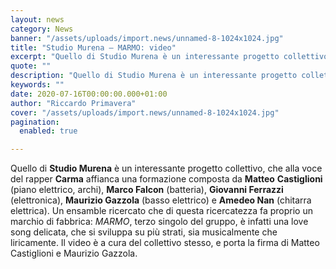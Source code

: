 ```yaml
---
layout: news
category: News
banner: "/assets/uploads/import.news/unnamed-8-1024x1024.jpg"
title: "Studio Murena – MARMO: video"
excerpt: "Quello di Studio Murena è un interessante progetto collettivo, che alla voce del rapper Carma affianca una formazione composta da Matteo Castiglioni (piano elettrico, archi), Marco Falcon (batteria), Giovanni Ferrazzi (elettronica), Maurizio Gazzola (basso elettrico) e Amedeo Nan (chitarra elettrica). Un ensamble ricercato che di questa ricercatezza fa proprio un marchio di fabbrica: MARMO, terzo [&hellip"
quote: ""
description: "Quello di Studio Murena è un interessante progetto collettivo, che alla voce del rapper Carma affianca una formazione composta da Matteo Castiglioni (piano elettrico, archi), Marco Falcon (batteria), Giovanni Ferrazzi (elettronica), Maurizio Gazzola (basso elettrico) e Amedeo Nan (chitarra elettrica). Un ensamble ricercato che di questa ricercatezza fa proprio un marchio di fabbrica: MARMO, terzo [&hellip"
keywords: ""
date: 2020-07-16T00:00:00.000+01:00
author: "Riccardo Primavera"
cover: "/assets/uploads/import.news/unnamed-8-1024x1024.jpg"
pagination:
  enabled: true

---
```


Quello di **Studio Murena** è un interessante progetto collettivo, che alla voce del rapper **Carma** affianca una formazione composta da **Matteo** **Castiglioni** (piano elettrico, archi), **Marco Falcon** (batteria), **Giovanni Ferrazzi** (elettronica), **Maurizio Gazzola** (basso elettrico) e **Amedeo Nan** (chitarra elettrica). Un ensamble ricercato che di questa ricercatezza fa proprio un marchio di fabbrica: _MARMO_, terzo singolo del gruppo, è infatti una love song delicata, che si sviluppa su più strati, sia musicalmente che liricamente. Il video è a cura del collettivo stesso, e porta la firma di Matteo Castiglioni e Maurizio Gazzola.
